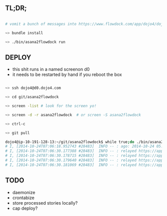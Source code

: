 TL;DR;
-----

```bash

# vomit a bunch of messages into https://www.flowdock.com/app/dojo4/dojo4

~> bundle install

~> ./bin/asana2flowdock run 

```

DEPLOY
------

- this shit runs in a named screenon d0
- it needs to be restarted by hand if you reboot the box

```bash

~> ssh dojo4@d0.dojo4.com

~> cd git/asana2flowdock

~> screen -list # look for the screen yo!

~> screen -d -r asana2flowdock  # or screen -S asana2flowdock

~> ctrl-c

~> git pull

dojo4@ip-10-191-128-13:~/git/asana2flowdock$ while true;do ./bin/asana2flowdock run; done
# I, [2014-10-24T07:06:18.952743 #28483]  INFO -- : ago: 2014-10-24 05:32:09 +0000
# I, [2014-10-24T07:06:30.177388 #28483]  INFO -- : relayed https://app.asana.com/0/18611241887243/18611241887251/f
# I, [2014-10-24T07:06:30.178715 #28483]  INFO -- : relayed https://app.asana.com/0/18611241887243/18611241887251/f
# I, [2014-10-24T07:06:30.179640 #28483]  INFO -- : relayed https://app.asana.com/0/18611241887243/18611241887251/f
# I, [2014-10-24T07:06:30.181069 #28483]  INFO -- : relayed https://app.asana.com/0/18611241887243/18611241887251/f

```




TODO
----

- daemonize
- crontabize
- store processed stories locally?
- cap deploy?



 
